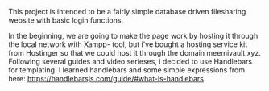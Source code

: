 This project is intended to be a fairly simple database driven filesharing website with basic login functions.

In the beginning, we are going to make the page work by hosting it through the local network with Xampp- tool, but i've bought a hosting service kit from Hostinger so that we could host it through the domain meemivault.xyz. Following several guides and video serieses, i decided to use Handlebars for templating. I learned handlebars and some simple expressions from here: https://handlebarsjs.com/guide/#what-is-handlebars


